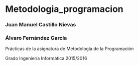 # Metodologia_programacion

### Juan Manuel Castillo Nievas
### Álvaro Fernández García

Prácticas de la asignatura de Metodología de la Programación

Grado Ingeniería Informática 2015/2016
